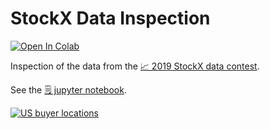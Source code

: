 # StockX Data Inspection

<a target="_blank" href="https://colab.research.google.com/github/davidruda/stockx-data-inspection/blob/master/stockx_data_inspection.ipynb">
  <img src="https://colab.research.google.com/assets/colab-badge.svg" alt="Open In Colab"/>
</a>

<br>

Inspection of the data from the [📈 2019 StockX data contest](https://stockx.com/news/the-2019-data-contest/).

See the [🗒️ jupyter notebook](./stockx_data_inspection.ipynb).

[![US buyer locations](./img/us_buyer_locations.png)](./stockx_data_inspection.ipynb)
